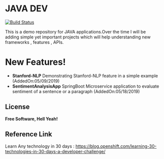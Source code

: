 # JAVA DEV


[![Build Status](https://travis-ci.org/joemccann/dillinger.svg?branch=master)](https://github.com/kaustavdassoa/Java-Dev.git)

This is a demo repository for JAVA applications.Over the time I will be adding simple yet important projects which will help understanding new frameworks , features , APIs.

# New Features!

 - **Stanford-NLP** Demonstrating Stanford-NLP feature in a simple example (AddedOn:05/09/2019)
 - **SentimentAnalysisApp** SpringBoot Microservice application to evaluate sentiment of a sentence or a paragraph  (AddedOn:05/18/2019)




License
----
**Free Software, Hell Yeah!**

## Reference Link 
Learn Any technology in 30 days : https://blog.openshift.com/learning-30-technologies-in-30-days-a-developer-challenge/
